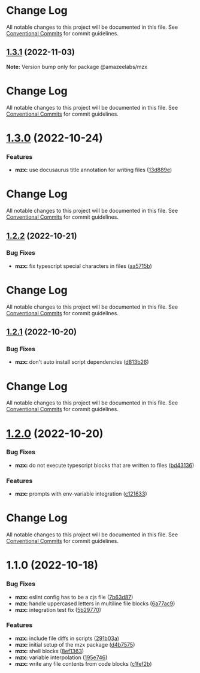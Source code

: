 # Change Log

All notable changes to this project will be documented in this file. See
[Conventional Commits](https://conventionalcommits.org) for commit guidelines.

## [1.3.1](https://github.com/AmazeeLabs/silverback-mono/compare/@amazeelabs/mzx@1.3.0...@amazeelabs/mzx@1.3.1) (2022-11-03)

**Note:** Version bump only for package @amazeelabs/mzx

# Change Log

All notable changes to this project will be documented in this file. See
[Conventional Commits](https://conventionalcommits.org) for commit guidelines.

# [1.3.0](https://github.com/AmazeeLabs/silverback-mono/compare/@amazeelabs/mzx@1.2.2...@amazeelabs/mzx@1.3.0) (2022-10-24)

### Features

- **mzx:** use docusaurus title annotation for writing files
  ([13d889e](https://github.com/AmazeeLabs/silverback-mono/commit/13d889ea3b52d5c52a898f70c0c2136609196440))

# Change Log

All notable changes to this project will be documented in this file. See
[Conventional Commits](https://conventionalcommits.org) for commit guidelines.

## [1.2.2](https://github.com/AmazeeLabs/silverback-mono/compare/@amazeelabs/mzx@1.2.1...@amazeelabs/mzx@1.2.2) (2022-10-21)

### Bug Fixes

- **mzx:** fix typescript special characters in files
  ([aa5715b](https://github.com/AmazeeLabs/silverback-mono/commit/aa5715b1f2f9d4558ad43f182f1efef739ba0423))

# Change Log

All notable changes to this project will be documented in this file. See
[Conventional Commits](https://conventionalcommits.org) for commit guidelines.

## [1.2.1](https://github.com/AmazeeLabs/silverback-mono/compare/@amazeelabs/mzx@1.2.0...@amazeelabs/mzx@1.2.1) (2022-10-20)

### Bug Fixes

- **mzx:** don't auto install script dependencies
  ([d813b26](https://github.com/AmazeeLabs/silverback-mono/commit/d813b26b2752c1500bb4488b62a6406cb3f02406))

# Change Log

All notable changes to this project will be documented in this file. See
[Conventional Commits](https://conventionalcommits.org) for commit guidelines.

# [1.2.0](https://github.com/AmazeeLabs/silverback-mono/compare/@amazeelabs/mzx@1.1.0...@amazeelabs/mzx@1.2.0) (2022-10-20)

### Bug Fixes

- **mzx:** do not execute typescript blocks that are written to files
  ([bd43136](https://github.com/AmazeeLabs/silverback-mono/commit/bd4313618d4b8642cd1e773f7476da7bc3bfaec6))

### Features

- **mzx:** prompts with env-variable integration
  ([c121633](https://github.com/AmazeeLabs/silverback-mono/commit/c121633ed8d4cfa915545c2d60e3803106242ca7))

# Change Log

All notable changes to this project will be documented in this file. See
[Conventional Commits](https://conventionalcommits.org) for commit guidelines.

# 1.1.0 (2022-10-18)

### Bug Fixes

- **mzx:** eslint config has to be a cjs file
  ([7b63d87](https://github.com/AmazeeLabs/silverback-mono/commit/7b63d87293c539428c11e9d400cb44bad5f2d925))
- **mzx:** handle uppercased letters in multiline file blocks
  ([6a77ac9](https://github.com/AmazeeLabs/silverback-mono/commit/6a77ac94394f7e45eb62857e7b9094dd0c4a0ed1))
- **mzx:** integration test fix
  ([5b29770](https://github.com/AmazeeLabs/silverback-mono/commit/5b2977077cb6e6edff67f60ecf557006954c316a))

### Features

- **mzx:** include file diffs in scripts
  ([291b03a](https://github.com/AmazeeLabs/silverback-mono/commit/291b03aeaa343eda7b0816e77f3eb5788a6c7cda))
- **mzx:** initial setup of the mzx package
  ([d4b7575](https://github.com/AmazeeLabs/silverback-mono/commit/d4b757563561c6a978adbf1551584b2b44c1b938))
- **mzx:** shell blocks
  ([8ef1363](https://github.com/AmazeeLabs/silverback-mono/commit/8ef1363af91404b35c65f706ea7eb28aef0daa78))
- **mzx:** variable interpolation
  ([195e746](https://github.com/AmazeeLabs/silverback-mono/commit/195e7465c4e664be7ae3d87436131aa728937132))
- **mzx:** write any file contents from code blocks
  ([c1fef2b](https://github.com/AmazeeLabs/silverback-mono/commit/c1fef2b4859d57da582f0e0b8523300028181bbc))
